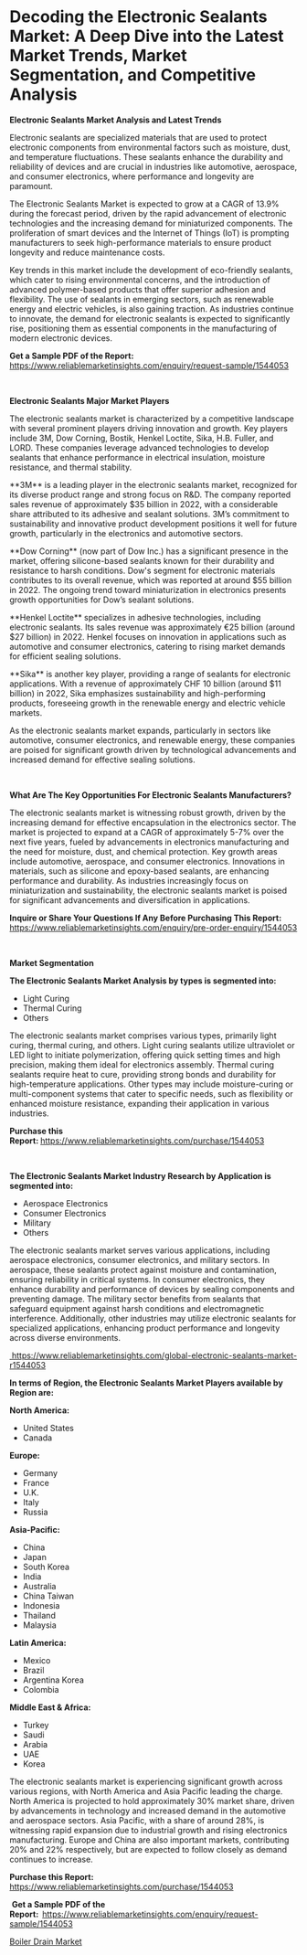 <p><h1>Decoding the Electronic Sealants Market: A Deep Dive into the Latest Market Trends, Market Segmentation, and Competitive Analysis</h1></p><p><strong>Electronic Sealants Market Analysis and Latest Trends</strong></p>
<p><p>Electronic sealants are specialized materials that are used to protect electronic components from environmental factors such as moisture, dust, and temperature fluctuations. These sealants enhance the durability and reliability of devices and are crucial in industries like automotive, aerospace, and consumer electronics, where performance and longevity are paramount.</p><p>The Electronic Sealants Market is expected to grow at a CAGR of 13.9% during the forecast period, driven by the rapid advancement of electronic technologies and the increasing demand for miniaturized components. The proliferation of smart devices and the Internet of Things (IoT) is prompting manufacturers to seek high-performance materials to ensure product longevity and reduce maintenance costs. </p><p>Key trends in this market include the development of eco-friendly sealants, which cater to rising environmental concerns, and the introduction of advanced polymer-based products that offer superior adhesion and flexibility. The use of sealants in emerging sectors, such as renewable energy and electric vehicles, is also gaining traction. As industries continue to innovate, the demand for electronic sealants is expected to significantly rise, positioning them as essential components in the manufacturing of modern electronic devices.</p></p>
<p><strong>Get a Sample PDF of the Report:&nbsp;</strong> <a href="https://www.reliablemarketinsights.com/enquiry/request-sample/1544053?utm_campaign=2632&utm_medium=2&utm_source=Github&utm_content=ia&utm_term=31032025&utm_id=electronic-sealants">https://www.reliablemarketinsights.com/enquiry/request-sample/1544053</a></p>
<p>&nbsp;</p>
<p><strong>Electronic Sealants Major Market Players</strong></p>
<p><p>The electronic sealants market is characterized by a competitive landscape with several prominent players driving innovation and growth. Key players include 3M, Dow Corning, Bostik, Henkel Loctite, Sika, H.B. Fuller, and LORD. These companies leverage advanced technologies to develop sealants that enhance performance in electrical insulation, moisture resistance, and thermal stability.</p><p>**3M** is a leading player in the electronic sealants market, recognized for its diverse product range and strong focus on R&D. The company reported sales revenue of approximately $35 billion in 2022, with a considerable share attributed to its adhesive and sealant solutions. 3M’s commitment to sustainability and innovative product development positions it well for future growth, particularly in the electronics and automotive sectors.</p><p>**Dow Corning** (now part of Dow Inc.) has a significant presence in the market, offering silicone-based sealants known for their durability and resistance to harsh conditions. Dow's segment for electronic materials contributes to its overall revenue, which was reported at around $55 billion in 2022. The ongoing trend toward miniaturization in electronics presents growth opportunities for Dow’s sealant solutions.</p><p>**Henkel Loctite** specializes in adhesive technologies, including electronic sealants. Its sales revenue was approximately €25 billion (around $27 billion) in 2022. Henkel focuses on innovation in applications such as automotive and consumer electronics, catering to rising market demands for efficient sealing solutions.</p><p>**Sika** is another key player, providing a range of sealants for electronic applications. With a revenue of approximately CHF 10 billion (around $11 billion) in 2022, Sika emphasizes sustainability and high-performing products, foreseeing growth in the renewable energy and electric vehicle markets.</p><p>As the electronic sealants market expands, particularly in sectors like automotive, consumer electronics, and renewable energy, these companies are poised for significant growth driven by technological advancements and increased demand for effective sealing solutions.</p></p>
<p>&nbsp;</p>
<p><strong>What Are The Key Opportunities For Electronic Sealants Manufacturers?</strong></p>
<p><p>The electronic sealants market is witnessing robust growth, driven by the increasing demand for effective encapsulation in the electronics sector. The market is projected to expand at a CAGR of approximately 5-7% over the next five years, fueled by advancements in electronics manufacturing and the need for moisture, dust, and chemical protection. Key growth areas include automotive, aerospace, and consumer electronics. Innovations in materials, such as silicone and epoxy-based sealants, are enhancing performance and durability. As industries increasingly focus on miniaturization and sustainability, the electronic sealants market is poised for significant advancements and diversification in applications.</p></p>
<p><strong>Inquire or Share Your Questions If Any Before Purchasing This Report:</strong> <a href="https://www.reliablemarketinsights.com/enquiry/pre-order-enquiry/1544053?utm_campaign=2632&utm_medium=2&utm_source=Github&utm_content=ia&utm_term=31032025&utm_id=electronic-sealants">https://www.reliablemarketinsights.com/enquiry/pre-order-enquiry/1544053</a></p>
<p>&nbsp;</p>
<p><strong>Market Segmentation</strong></p>
<p><strong>The Electronic Sealants Market Analysis by types is segmented into:</strong></p>
<p><ul><li>Light Curing</li><li>Thermal Curing</li><li>Others</li></ul></p>
<p><p>The electronic sealants market comprises various types, primarily light curing, thermal curing, and others. Light curing sealants utilize ultraviolet or LED light to initiate polymerization, offering quick setting times and high precision, making them ideal for electronics assembly. Thermal curing sealants require heat to cure, providing strong bonds and durability for high-temperature applications. Other types may include moisture-curing or multi-component systems that cater to specific needs, such as flexibility or enhanced moisture resistance, expanding their application in various industries.</p></p>
<p><strong>Purchase this Report:&nbsp;</strong><a href="https://www.reliablemarketinsights.com/purchase/1544053?utm_campaign=2632&utm_medium=2&utm_source=Github&utm_content=ia&utm_term=31032025&utm_id=electronic-sealants">https://www.reliablemarketinsights.com/purchase/1544053</a></p>
<p>&nbsp;</p>
<p><strong>The Electronic Sealants Market Industry Research by Application is segmented into:</strong></p>
<p><ul><li>Aerospace Electronics</li><li>Consumer Electronics</li><li>Military</li><li>Others</li></ul></p>
<p><p>The electronic sealants market serves various applications, including aerospace electronics, consumer electronics, and military sectors. In aerospace, these sealants protect against moisture and contamination, ensuring reliability in critical systems. In consumer electronics, they enhance durability and performance of devices by sealing components and preventing damage. The military sector benefits from sealants that safeguard equipment against harsh conditions and electromagnetic interference. Additionally, other industries may utilize electronic sealants for specialized applications, enhancing product performance and longevity across diverse environments.</p></p>
<p><a href="https://www.reliablemarketinsights.com/global-electronic-sealants-market-r1544053?utm_campaign=2632&utm_medium=2&utm_source=Github&utm_content=ia&utm_term=31032025&utm_id=electronic-sealants">&nbsp;https://www.reliablemarketinsights.com/global-electronic-sealants-market-r1544053</a></p>
<p><strong>In terms of Region, the Electronic Sealants Market Players available by Region are:</strong></p>
<p>
    <p> <strong> North America: </strong>
        <ul>
            <li>United States</li>
            <li>Canada</li>
        </ul>
        </p> 
    <p> <strong> Europe: </strong>
        <ul>
            <li>Germany</li>
            <li>France</li>
            <li>U.K.</li>
            <li>Italy</li>
            <li>Russia</li>
        </ul>
        </p> 
    <p> <strong> Asia-Pacific: </strong>
        <ul>
            <li>China</li>
            <li>Japan</li>
            <li>South Korea</li>
            <li>India</li>
            <li>Australia</li>
            <li>China Taiwan</li>
            <li>Indonesia</li>
            <li>Thailand</li>
            <li>Malaysia</li>
        </ul>
        </p> 
    <p> <strong> Latin America: </strong>
        <ul>
            <li>Mexico</li>
            <li>Brazil</li>
            <li>Argentina Korea</li>
            <li>Colombia</li>
        </ul>
        </p> 
    <p> <strong> Middle East & Africa: </strong>
        <ul>
            <li>Turkey</li>
            <li>Saudi</li>
            <li>Arabia</li>
            <li>UAE</li>
            <li>Korea</li>
        </ul>
    </p>
    </p>
<p><p>The electronic sealants market is experiencing significant growth across various regions, with North America and Asia Pacific leading the charge. North America is projected to hold approximately 30% market share, driven by advancements in technology and increased demand in the automotive and aerospace sectors. Asia Pacific, with a share of around 28%, is witnessing rapid expansion due to industrial growth and rising electronics manufacturing. Europe and China are also important markets, contributing 20% and 22% respectively, but are expected to follow closely as demand continues to increase.</p></p>
<p><strong>Purchase this Report: </strong><a href="https://www.reliablemarketinsights.com/purchase/1544053?utm_campaign=2632&utm_medium=2&utm_source=Github&utm_content=ia&utm_term=31032025&utm_id=electronic-sealants">https://www.reliablemarketinsights.com/purchase/1544053</a></p>
<p>&nbsp;<strong>Get a Sample PDF of the Report:&nbsp;&nbsp;</strong><a href="https://www.reliablemarketinsights.com/enquiry/request-sample/1544053?utm_campaign=2632&utm_medium=2&utm_source=Github&utm_content=ia&utm_term=31032025&utm_id=electronic-sealants">https://www.reliablemarketinsights.com/enquiry/request-sample/1544053</a></p>
<p><strong></strong></p>
<p><p><a href="https://github.com/bensemilia864/Market-Research-Report-List-1/blob/main/boiler-drain-market.md?utm_campaign=2632&utm_medium=2&utm_source=Github&utm_content=ia&utm_term=31032025&utm_id=electronic-sealants">Boiler Drain Market</a></p></p>